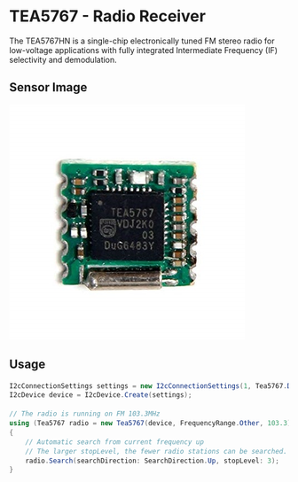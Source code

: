 # TEA5767 - Radio Receiver

The TEA5767HN is a single-chip electronically tuned FM stereo radio for low-voltage applications with fully integrated Intermediate Frequency (IF) selectivity and demodulation. 

## Sensor Image

![sensor](sensor.jpg)

## Usage

```csharp
I2cConnectionSettings settings = new I2cConnectionSettings(1, Tea5767.DefaultI2cAddress);
I2cDevice device = I2cDevice.Create(settings);

// The radio is running on FM 103.3MHz
using (Tea5767 radio = new Tea5767(device, FrequencyRange.Other, 103.3))
{
    // Automatic search from current frequency up
    // The larger stopLevel, the fewer radio stations can be searched.
    radio.Search(searchDirection: SearchDirection.Up, stopLevel: 3);
}
```
